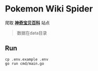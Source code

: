 # Pokemon Wiki Spider

爬取 **[神奇宝贝百科](https://wiki.52poke.com/wiki/主页)** 站点


> 数据在data目录

## Run

```
cp .env.example .env
go run cmd/main.go
```

